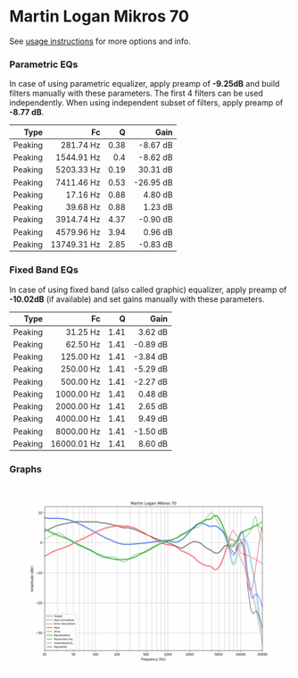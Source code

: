 # Martin Logan Mikros 70
See [usage instructions](https://github.com/jaakkopasanen/AutoEq#usage) for more options and info.

### Parametric EQs
In case of using parametric equalizer, apply preamp of **-9.25dB** and build filters manually
with these parameters. The first 4 filters can be used independently.
When using independent subset of filters, apply preamp of **-8.77 dB**.

| Type    | Fc          |    Q | Gain      |
|--------:|------------:|-----:|----------:|
| Peaking | 281.74 Hz   | 0.38 | -8.67 dB  |
| Peaking | 1544.91 Hz  | 0.4  | -8.62 dB  |
| Peaking | 5203.33 Hz  | 0.19 | 30.31 dB  |
| Peaking | 7411.46 Hz  | 0.53 | -26.95 dB |
| Peaking | 17.16 Hz    | 0.88 | 4.80 dB   |
| Peaking | 39.68 Hz    | 0.88 | 1.23 dB   |
| Peaking | 3914.74 Hz  | 4.37 | -0.90 dB  |
| Peaking | 4579.96 Hz  | 3.94 | 0.96 dB   |
| Peaking | 13749.31 Hz | 2.85 | -0.83 dB  |

### Fixed Band EQs
In case of using fixed band (also called graphic) equalizer, apply preamp of **-10.02dB**
(if available) and set gains manually with these parameters.

| Type    | Fc          |    Q | Gain     |
|--------:|------------:|-----:|---------:|
| Peaking | 31.25 Hz    | 1.41 | 3.62 dB  |
| Peaking | 62.50 Hz    | 1.41 | -0.89 dB |
| Peaking | 125.00 Hz   | 1.41 | -3.84 dB |
| Peaking | 250.00 Hz   | 1.41 | -5.29 dB |
| Peaking | 500.00 Hz   | 1.41 | -2.27 dB |
| Peaking | 1000.00 Hz  | 1.41 | 0.48 dB  |
| Peaking | 2000.00 Hz  | 1.41 | 2.65 dB  |
| Peaking | 4000.00 Hz  | 1.41 | 9.49 dB  |
| Peaking | 8000.00 Hz  | 1.41 | -1.50 dB |
| Peaking | 16000.01 Hz | 1.41 | 8.60 dB  |

### Graphs
![](./Martin%20Logan%20Mikros%2070.png)